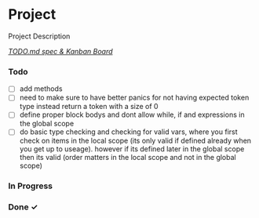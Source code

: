# Project

Project Description

<em>[TODO.md spec & Kanban Board](https://bit.ly/3fCwKfM)</em>

### Todo

- [ ] add methods  
- [ ] need to make sure to have better panics for not having expected token type instead return a token with a size of 0
- [ ] define proper block bodys and dont allow while, if and expressions in the global scope  
- [ ] do basic type checking and checking for valid vars, where you first check on items in the local scope (its only valid if defined already when you get up to useage). however if its defined later in the global scope then its valid (order matters in the local scope and not in the global scope)  

### In Progress


### Done ✓


